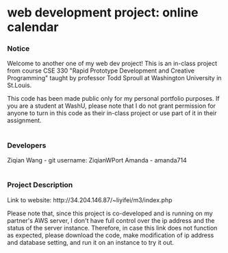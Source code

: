 # web development project: online calendar

<h3>Notice</h3>
<p>
Welcome to another one of my web dev project! This is an in-class project from course CSE 330 "Rapid Prototype Development and Creative Programming" taught by professor Todd Sproull at Washington University in St.Louis.
</p>
<p>
This code has been made public only for my personal portfolio purposes. If you are a student at WashU, please note that I do not grant permission for anyone to turn in this code as their in-class project or use part of it in their assignment.
</p>

#

<h3>Developers</h3>
Ziqian Wang - git username: ZiqianWPort
Amanda - amanda714

#

<h3>Project Description</h3>
<p>Link to website: http://34.204.146.87/~liyifei/m3/index.php</p>
<p>Please note that, since this project is co-developed and is running on my partner's AWS server, I don't have full control over the ip address and the status of the server instance. Therefore, in case this link does not function as expected, please download the code, make modification of ip address and database setting, and run it on an instance to try it out.</p>
